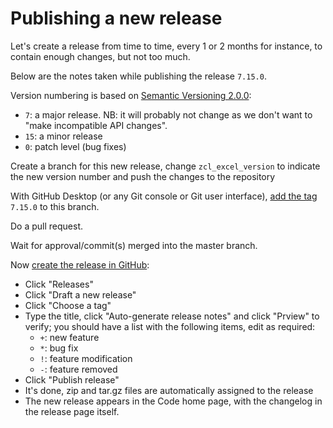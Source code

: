 # Publishing a new release

Let's create a release from time to time, every 1 or 2 months for instance, to contain enough changes, but not too much.

Below are the notes taken while publishing the release `7.15.0`.

Version numbering is based on [Semantic Versioning 2.0.0](https://semver.org/):
- `7`: a major release. NB: it will probably not change as we don't want to "make incompatible API changes".
- `15`: a minor release
- `0`: patch level (bug fixes)

Create a branch for this new release, change `zcl_excel_version` to indicate the new version number and push the changes to the repository

With GitHub Desktop (or any Git console or Git user interface), [add the tag](https://docs.github.com/en/desktop/contributing-and-collaborating-using-github-desktop/managing-commits/managing-tags) `7.15.0` to this branch.

Do a pull request.

Wait for approval/commit(s) merged into the master branch.

Now [create the release in GitHub](https://docs.github.com/en/repositories/releasing-projects-on-github/managing-releases-in-a-repository#creating-a-release):
- Click "Releases"
- Click "Draft a new release"
- Click "Choose a tag"
- Type the title, click "Auto-generate release notes" and click "Prview" to verify; you should have a list with the following items, edit as required:
    - `+`: new feature
    - `*`: bug fix
    - `!`: feature modification
    - `-`: feature removed
- Click "Publish release" 
- It's done, zip and tar.gz files are automatically assigned to the release
- The new release appears in the Code home page, with the changelog in the release page itself.
